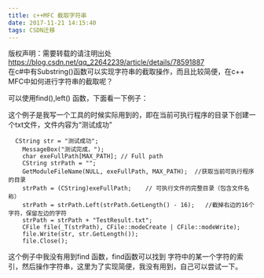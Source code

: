 ```yaml
---
title: c++MFC 截取字符串
date: 2017-11-21 14:15:40
tags: CSDN迁移
---
```

 版权声明：需要转载的请注明出处 https://blog.csdn.net/qq_22642239/article/details/78591887   
   在c#中有Substring()函数可以实现字符串的截取操作，而且比较简便，在c++ MFC中如何进行字符串的截取呢？

 可以使用find(),left() 函数，下面看一下例子：

 这个例子是我写一个工具的时候实际用到的，即在当前可执行程序的目录下创建一个txt文件，文件内容为“测试成功”

 

 
```
  CString str = "测试成功";
	MessageBox("测试完成，");
	char exeFullPath[MAX_PATH]; // Full path
	CString strPath = "";
	GetModuleFileName(NULL, exeFullPath, MAX_PATH);  //获取当前可执行程序的目录
	strPath = (CString)exeFullPath;    // 可执行文件的完整目录（包含文件名称）
	strPath = strPath.Left(strPath.GetLength() - 16);   //截掉右边的16个字符，保留左边的字符
	strPath = strPath + "TestResult.txt";
	CFile file(_T(strPath), CFile::modeCreate | CFile::modeWrite);
	file.Write(str, str.GetLength());
	file.Close();
```
  
 这个例子中我没有用到find 函数，find函数可以找到 字符中的某一个字符的索引，然后操作字符串，这里为了实现简便，我没有用到，自己可以尝试一下。 

   
 